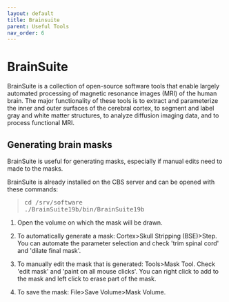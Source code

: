 ```yaml
---
layout: default
title: Brainsuite
parent: Useful Tools
nav_order: 6
---
```

# BrainSuite

BrainSuite is a collection of open-source software tools that enable largely automated processing of magnetic resonance images (MRI) of the human brain. The major functionality of these tools is to extract and parameterize the inner and outer surfaces of the cerebral cortex, to segment and label gray and white matter structures, to analyze diffusion imaging data, and to process functional MRI. 

## Generating brain masks

BrainSuite is useful for generating masks, especially if manual edits need to made to the masks.

BrainSuite is already installed on the CBS server and can be opened with these commands:
> <pre>cd /srv/software
> ./BrainSuite19b/bin/BrainSuite19b </pre>

1. Open the volume on which the mask will be drawn.

2. To automatically generate a mask: Cortex>Skull Stripping (BSE)>Step. You can automate the parameter selection and check 'trim spinal cord' and 'dilate final mask'.

3. To manually edit the mask that is generated: Tools>Mask Tool. Check 'edit mask' and 'paint on all mouse clicks'. You can right click to add to the mask and left click to erase part of the mask.

4. To save the mask: File>Save Volume>Mask Volume.